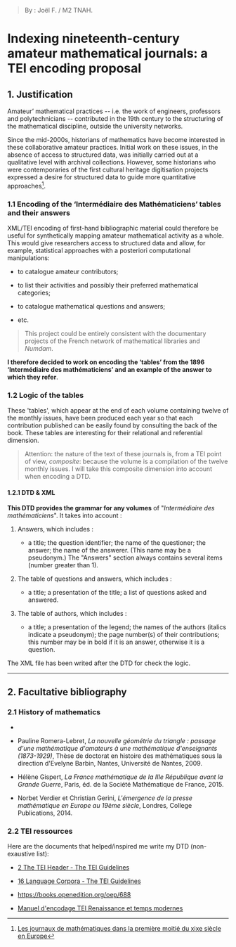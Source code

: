 > By : Joël F. / M2 TNAH.

# Indexing nineteenth-century amateur mathematical journals: a TEI encoding proposal

## 1. Justification

Amateur’ mathematical practices -- i.e. the work of engineers, professors and polytechnicians -- contributed in the 19th century to the structuring of the mathematical discipline, outside the university networks. 

Since the mid-2000s, historians of mathematics have become interested in these collaborative amateur practices. Initial work on these issues, in the absence of access to structured data, was initially carried out at a qualitative level with archival collections. However, some historians who were contemporaries of the first cultural heritage digitisation projects expressed a desire for structured data to guide more quantitative approaches[^1].

### 1.1 Encoding of the ‘Intermédiaire des Mathématiciens’ tables and their answers

XML/TEI encoding of first-hand bibliographic material could therefore be useful for synthetically mapping amateur mathematical activity as a whole. This would give researchers access to structured data and allow, for example, statistical approaches with a posteriori computational manipulations:

- to catalogue amateur contributors;

- to list their activities and possibly their preferred mathematical categories;

- to catalogue mathematical questions and answers;

- etc.

> This project could be entirely consistent with the documentary projects of the French network of mathematical libraries and *Numdam*.

**I therefore decided to work on encoding the ‘tables’ from the 1896 ‘Intermédiaire des mathématiciens’ and an example of the answer to which they refer**.

### 1.2 Logic of the tables

These 'tables', which appear at the end of each volume containing twelve of the monthly issues, have been produced each year so that each contribution published can be easily found by consulting the back of the book. These tables are interesting for their relational and referential dimension.

> Attention: the nature of the text of these journals is, from a TEI point of view, *composite*: because the volume is a compilation of the twelve monthly issues. I will take this composite dimension into account when encoding a DTD.

#### 1.2.1 DTD & XML

**This DTD provides the grammar for any volumes** of "*Intermédiaire des mathématiciens*". It takes into account :

1. Answers, which includes :
   
   - a title; the question identifier; the name of the questioner; the answer; the name of the answerer. (This name may be a pseudonym.) The "Answers" section always contains several items (number greater than 1).

2. The table of questions and answers, which includes :
   
   - a title; a presentation of the title; a list of questions asked and answered.

3. The table of authors, which includes :
   
   - a title; a presentation of the legend; the names of the authors (italics indicate a pseudonym); the page number(s) of their contributions; this number may be in bold if it is an answer, otherwise it is a question.

The XML file has been writed after the DTD for check the logic.

---

## 2. Facultative bibliography

### 2.1 History of mathematics

- [^1]: [Les journaux de mathématiques dans la première moitié du xixe siècle en Europe](https://journals.openedition.org/philosophiascientiae/297#bodyftn32)

- Pauline Romera-Lebret, *La nouvelle géométrie du triangle : passage d'une mathématique d'amateurs à une mathématique d'enseignants (1873-1929)*, Thèse de doctorat en histoire des mathématiques sous la direction d'Evelyne Barbin, Nantes, Université de Nantes, 2009.

- Hélène Gispert, *La France mathématique de la IIIe République avant la Grande Guerre*, Paris, éd. de la Société Mathématique de France, 2015.

- Norbet Verdier et Christian Gerini, *L'émergence de la presse mathématique en Europe au 19ème siècle*, Londres, College Publications, 2014.

### 2.2 TEI ressources

Here are the documents that helped/inspired me write my DTD (non-exaustive list):

- [2 The TEI Header - The TEI Guidelines](https://tei-c.org/release/doc/tei-p5-doc/fr/html/HD.html#HD11)

- [16 Language Corpora - The TEI Guidelines](https://tei-c.org/release/doc/tei-p5-doc/en/html/CC.html#CCDEF)

- https://books.openedition.org/oep/688

- [Manuel d'encodage TEI Renaissance et temps modernes](http://www.bvh.univ-tours.fr/XML-TEI/ManuelWeb/Manuel_TEI_BVH.html)
